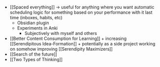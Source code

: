 
- [[Spaced everything]] -> useful for anything where you want automatic scheduling logic for something based on your performance with it last time (inboxes, habits, etc)
	- Obsidian plugin
	- Experiments in Anki
		- Subjectively with myself and others
- [[Better Content Consumption for Learning]] + increasing [[Serendipitous Idea-Formation]] + potentially as a side project working on somehow improving [[Serendipity Maximizers]]
- [[Search of the future]]
- [[Two Types of Thinking]]